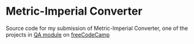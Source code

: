 # Metric-Imperial Converter

Source code for my submission of Metric-Imperial Converter, one of the projects in [QA module](https://www.freecodecamp.org/learn/quality-assurance) on [freeCodeCamp](freecodecamp.org)
